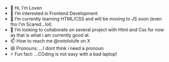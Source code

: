 - 👋 Hi, I’m Loven
- 👀 I’m interested in Frontend Development
- 🌱 I’m currently learning HTML/CSS and will be moving to JS soon (even tho I'm Scared...lol)
- 💞️ I’m looking to collaborate on several project with Html and Css for now as that is what i am currently good at.
- 📫 How to reach me @notololufe on X
- 😄 Pronouns: ...I dont think i need a pronoun
- ⚡ Fun fact: ...COding is not easy with a bad laptop!

<!---
CodingLoven/CodingLoven is a ✨ special ✨ repository because its `README.md` (this file) appears on your GitHub profile.
You can click the Preview link to take a look at your changes.
--->
